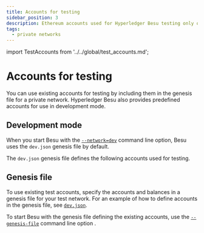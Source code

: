 ```yaml
---
title: Accounts for testing
sidebar_position: 3
description: Ethereum accounts used for Hyperledger Besu testing only on private networks
tags:
  - private networks
---
```


import TestAccounts from '../../global/test_accounts.md';

# Accounts for testing

You can use existing accounts for testing by including them in the genesis file for a private network. Hyperledger Besu also provides predefined accounts for use in development mode.

## Development mode

When you start Besu with the [`--network=dev`](../../public-networks/reference/cli/options.md#network) command line option, Besu uses the `dev.json` genesis file by default.

The `dev.json` genesis file defines the following accounts used for testing.

<TestAccounts />

## Genesis file

To use existing test accounts, specify the accounts and balances in a genesis file for your test network. For an example of how to define accounts in the genesis file, see [`dev.json`](https://github.com/hyperledger/besu/blob/750580dcca349d22d024cc14a8171b2fa74b505a/config/src/main/resources/dev.json).

To start Besu with the genesis file defining the existing accounts, use the [`--genesis-file`](../../public-networks/reference/cli/options.md#genesis-file) command line option .
